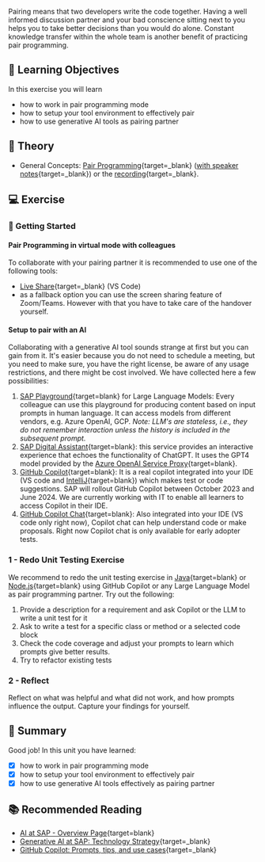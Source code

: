 
Pairing means that two developers write the code together.
Having a well informed discussion partner and your bad conscience sitting next to you helps you to take better decisions than you would do alone.
Constant knowledge transfer within the whole team is another benefit of practicing pair programming.

## 🎯 Learning Objectives

In this exercise you will learn

- how to work in pair programming mode
- how to setup your tool environment to effectively pair 
- how to use generative AI tools as pairing partner

## 🧠 Theory 

- General Concepts: [Pair Programming](https://pages.github.tools.sap/EngineeringCulture/ase/AllLanguages/pairProgramming-slides/index.html){target=_blank} ([with speaker notes](https://pages.github.tools.sap/EngineeringCulture/ase/AllLanguages/pairProgramming-slides/index.html?showNotes=true){target=_blank}) or the [recording](https://video.sap.com/media/t/1_mwlyi1fj){target=_blank}.

## 💻 Exercise

### 🚀 Getting Started

#### Pair Programming in virtual mode with colleagues
To collaborate with your pairing partner it is recommended to use one of the following tools:

- [Live Share](https://visualstudio.microsoft.com/services/live-share/){target=_blank} (VS Code)
- as a fallback option you can use the screen sharing feature of Zoom/Teams. However with that you have to take care of the handover yourself.

#### Setup to pair with an AI
Collaborating with a generative AI tool sounds strange at first but you can gain from it. It's easier because you do not need to schedule a meeting, but you need to make sure, you have the right license, be aware of any usage restrictions, and there might be cost involved. 
We have collected here a few possibilities: 

1. [SAP Playground](https://ai-playground.cfapps.sap.hana.ondemand.com/index.html){target=blank} for Large Language Models: Every colleague can use this playground for producing content based on input prompts in human language. It can access models from different vendors, e.g. Azure OpenAI, GCP. 
_Note: LLM's are stateless, i.e., they do not remember interaction unless the history is included in the subsequent prompt._ 
1. [SAP Digital Assistant](https://gpt-demo.cfapps.eu12.hana.ondemand.com/webclient/standalone/){target=blank}: this service provides an interactive experience that echoes the functionality of ChatGPT. It uses the GPT4 model provided by the [Azure OpenAI Service Proxy](https://github.tools.sap/I057149/azure-openai-service){target=blank}.
1. [GitHub Copilot](https://github.com/features/copilot){target=blank}: It is a real copilot integrated into your IDE (VS code and [IntelliJ](https://docs.github.com/en/copilot/getting-started-with-github-copilot?tool=jetbrains#prerequisites){target=blank}) which makes test or code suggestions. SAP will rollout GitHub Copilot between October 2023 and June 2024. We are currently working with IT to enable all learners to access Copilot in their IDE.<!-- Please use following instructions to create a GitHub.com account with your SAP e-mail address.  -->
1. [GitHub Copilot Chat](https://docs.github.com/en/copilot/github-copilot-chat/using-github-copilot-chat){target=blank}: Also integrated into your IDE (VS code only right now), Copilot chat can help understand code or make proposals. Right now Copilot chat is only available for early adopter tests. 

### 1 - Redo Unit Testing Exercise

We recommend to redo the unit testing exercise in [Java](../../unit-testing/java/){target=blank} or [Node.js](../../unit-testing/nodejs/){target=blank} using GitHub Copilot or any Large Language Model as pair programming partner. Try out the following: 

1. Provide a description for a requirement and ask Copilot or the LLM to write a unit test for it
1. Ask to write a test for a specific class or method or a selected code block
1. Check the code coverage and adjust your prompts to learn which prompts give better results. 
1. Try to refactor existing tests

### 2 - Reflect 
Reflect on what was helpful and what did not work, and how prompts influence the output. 
Capture your findings for yourself. 


## 🏁 Summary

Good job! In this unit you have learned:

* [x] how to work in pair programming mode
* [x] how to setup your tool environment to effectively pair 
* [x] how to use generative AI tools effectively as pairing partner

## 📚 Recommended Reading

- [AI at SAP - Overview Page](https://workzone.one.int.sap/site#workzone-notification?sap-app-origin-hint=&/groups/keCuBI5DeVY8ywOSb8UHHa/overview_page/gj3GDUtNun86VWwHld3kpo){target=blank}
- [Generative AI at SAP: Technology Strategy](https://dam.sap.com/mac/app/e/pdf/preview/embed/GNP4Qze?ltr=a){target=_blank}
- [GitHub Copilot: Prompts, tips, and use cases](https://github.blog/2023-06-20-how-to-write-better-prompts-for-github-copilot/){target=_blank}
